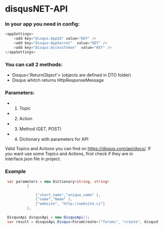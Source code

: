 # disqusNET-API

### In your app you need in config:
```cs
<appSettings>
    <add key="Disqus:AppId" value="KEY" />
    <add key="Disqus:AppSecret"  value="KEY" />
    <add key="Disqus:AccessToken"  value="KEY" />
</appSettings>
 ```
  

  
### You can call 2 methods:
  - Disqus<'ReturnObject'> (objects are defined in DTO folder)
  - Disqus whitch returns HttpResponseMessage
  
### Parameters:
  - 1) Topic
  - 2) Action
  - 3) Method (GET, POST)
  - 4) Dictionary with parameters for API
  
Valid Topics and Actions you can find on https://disqus.com/api/docs/.
If you want use some Topics and Actions, first check if they are in interface.json file in project.
  

### Example

  ```cs
   var parameters = new Dictionary<string, string>
            {

                {"short_name","unique_name" },
                {"name","Name" },
                {"website", "http://website.cz"}
            };
            
   DisqusApi disqusApi = new DisqusApi();
   var result = disqusApi.Disqus<ForumCreate>("forums", "create", disqusNETAPI.Enums.Method.POST, parameters);
   ```
